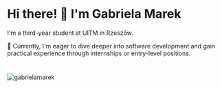 # Hi there! 👋 I'm Gabriela Marek

I'm a third-year student at UITM in Rzeszów.

🌱 Currently, I'm eager to dive deeper into software development and gain practical experience through internships or entry-level positions.
#
<p align="left"> <img src="https://komarev.com/ghpvc/?username=gabrielamarek&label=Profile%20views&color=0e75b6&style=flat" alt="gabrielamarek" /> </p>
